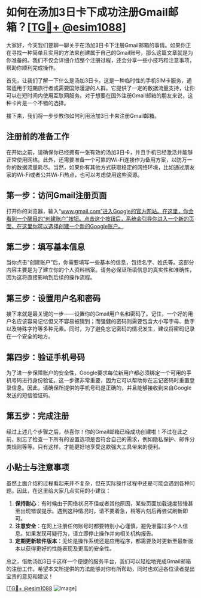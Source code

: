 # 如何在汤加3日卡下成功注册Gmail邮箱？[[TG💪+ @esim1088](https://t.me/s/esim1088)]

大家好，今天我们要聊一聊关于在汤加3日卡下注册Gmail邮箱的事情。如果你正在寻找一种简单且实用的方法来创建属于自己的Gmail账号，那么这篇文章就是为你准备的。我们不仅会详细介绍整个注册过程，还会分享一些小技巧和注意事项，帮助你顺利完成操作。

首先，让我们了解一下什么是汤加3日卡。这是一种临时性的手机SIM卡服务，通常适用于短期旅行者或需要国际漫游的人群。它提供了一定的数据流量支持，让你可以在短时间内使用互联网服务。对于想要在国外注册Gmail邮箱的朋友来说，这种卡片是一个不错的选择。

接下来，我们将一步步教你如何利用汤加3日卡来注册Gmail邮箱。

## 注册前的准备工作

在开始之前，请确保你已经拥有一张有效的汤加3日卡，并且手机已经激活并能够正常使用网络。此外，还需要准备一个可靠的Wi-Fi连接作为备用方案，以防万一你的数据流量耗尽。当然，如果你有其他方式获取稳定的网络环境，比如通过朋友家的Wi-Fi或者公共Wi-Fi热点，也可以考虑使用这些资源。

## 第一步：访问Gmail注册页面

打开你的浏览器，输入“www.gmail.com”进入Google的官方网站。在这里，你会看到一个醒目的“创建账户”按钮。点击这个按钮后，系统会引导你进入一个新的页面，在这里你可以选择创建一个新的Google账户。

## 第二步：填写基本信息

当你点击“创建账户”后，你需要填写一些基本的信息，包括名字、姓氏等。这部分内容主要是为了建立你的个人资料档案。请务必保证所填信息的真实性和准确性，因为这将直接影响到后续的操作流程。

## 第三步：设置用户名和密码

接下来就是最关键的一步——设置你的Gmail用户名和密码了。记住，一个好的用户名应该容易记忆但又不容易被猜到；而强健的密码则需要包含大小写字母、数字以及特殊字符等多种元素。同时，为了避免忘记密码的情况发生，建议将密码记录在一个安全的地方。

## 第四步：验证手机号码

为了进一步保障账户的安全性，Google要求每位新用户都必须绑定一个可用的手机号码进行身份验证。这一步骤非常重要，因为它可以帮助你在忘记密码时重置登录信息。因此，请确保所提供的手机号码是正确的，并且能够接收到来自Google发送的短信验证码。

## 第五步：完成注册

经过上述几个步骤之后，恭喜你！你的Gmail邮箱已经成功创建啦！不过在此之前，别忘了检查一下所有的设置选项是否符合自己的需求，例如隐私保护、邮件分类规则等等。只有这样，才能更好地享受这款强大工具带来的便利。

## 小贴士与注意事项

虽然上面介绍的过程看起来并不复杂，但在实际操作过程中还是可能会遇到各种问题。因此，在这里给大家几点实用的小建议：

1. **保持耐心**：有时候由于网络状况不佳或者其他原因，某些页面加载速度较慢甚至出现错误提示。遇到这种情况时，请不要着急，稍等片刻后再尝试刷新即可。
2. **注意安全**：在网上注册任何账号时都要特别小心谨慎，避免泄露过多个人信息。如果发现可疑行为，请立即停止操作并向相关机构报告。
3. **定期更新软件版本**：无论是操作系统还是应用程序，都需要及时更新至最新版本以获得更好的性能表现及更高的安全性。

总之，借助汤加3日卡这样一个便捷的服务平台，我们可以轻松地完成Gmail邮箱的注册工作。希望本文所提供的方法能够对你有所帮助，同时也欢迎各位读者提出宝贵的意见和建议！

[[TG💪+ @esim1088](https://t.me/s/esim1088) ![Image](https://i.postimg.cc/4NQfJmqS/Snipaste-2025-05-13-00-14-12.png)]